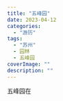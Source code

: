 ```yaml
---
title: "五峰园"
date: 2023-04-12
categories: 
  - "游历"
tags: 
  - "苏州"
  - 园林
  - 五峰园
coverImage: ""
description: ""
---
```

五峰园在